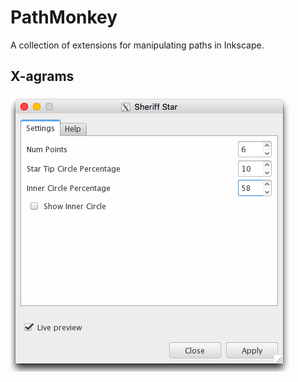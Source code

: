 # PathMonkey

A collection of extensions for manipulating paths in Inkscape.

## X-agrams

![6 star options](images/sstar-6-options.png)
